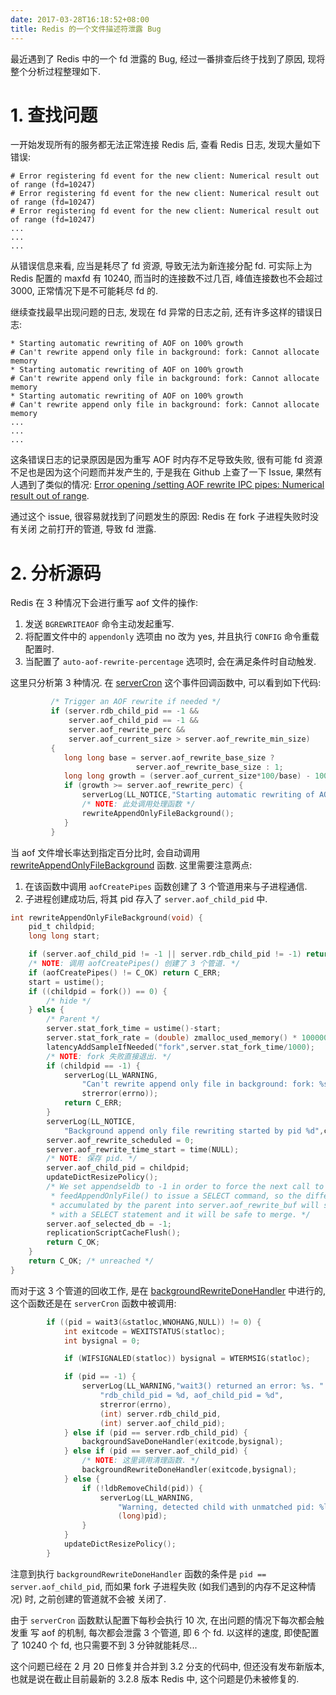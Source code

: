 ```yaml
---
date: 2017-03-28T16:18:52+08:00
title: Redis 的一个文件描述符泄露 Bug
---
```



最近遇到了 Redis 中的一个 fd 泄露的 Bug, 经过一番排查后终于找到了原因,
现将整个分析过程整理如下.
<!--more-->

# 1. 查找问题

一开始发现所有的服务都无法正常连接 Redis 后, 查看 Redis 日志, 发现大量如下错误:

``` text
# Error registering fd event for the new client: Numerical result out of range (fd=10247)
# Error registering fd event for the new client: Numerical result out of range (fd=10247)
# Error registering fd event for the new client: Numerical result out of range (fd=10247)
...
...
...
```

从错误信息来看, 应当是耗尽了 fd 资源, 导致无法为新连接分配 fd. 可实际上为  Redis
配置的 maxfd 有 10240, 而当时的连接数不过几百, 峰值连接数也不会超过 3000,
正常情况下是不可能耗尽 fd 的.

继续查找最早出现问题的日志, 发现在 fd 异常的日志之前, 还有许多这样的错误日志:

``` text
* Starting automatic rewriting of AOF on 100% growth
# Can't rewrite append only file in background: fork: Cannot allocate memory
* Starting automatic rewriting of AOF on 100% growth
# Can't rewrite append only file in background: fork: Cannot allocate memory
* Starting automatic rewriting of AOF on 100% growth
# Can't rewrite append only file in background: fork: Cannot allocate memory
...
...
...
```

这条错误日志的记录原因是因为重写 AOF 时内存不足导致失败, 很有可能 fd
资源不足也是因为这个问题而并发产生的, 于是我在 Github 上查了一下 Issue,
果然有人遇到了类似的情况:
[Error opening /setting AOF rewrite IPC pipes: Numerical result out of range](https://github.com/antirez/redis/issues/2857).

通过这个 issue, 很容易就找到了问题发生的原因: Redis 在 fork 子进程失败时没有关闭
之前打开的管道, 导致 fd 泄露.

# 2. 分析源码

Redis 在 3 种情况下会进行重写 aof 文件的操作:
1. 发送 `BGREWRITEAOF` 命令主动发起重写.
2. 将配置文件中的 `appendonly` 选项由 no 改为 yes, 并且执行 `CONFIG` 命令重载配置时.
3. 当配置了 `auto-aof-rewrite-percentage` 选项时, 会在满足条件时自动触发.

这里只分析第 3 种情况. 在
[serverCron](https://github.com/antirez/redis/blob/db8a945cbb861045428d39f960ace2bd99916a0b/src/server.c#L1092)
这个事件回调函数中, 可以看到如下代码:

``` c
         /* Trigger an AOF rewrite if needed */
         if (server.rdb_child_pid == -1 &&
             server.aof_child_pid == -1 &&
             server.aof_rewrite_perc &&
             server.aof_current_size > server.aof_rewrite_min_size)
         {
            long long base = server.aof_rewrite_base_size ?
                            server.aof_rewrite_base_size : 1;
            long long growth = (server.aof_current_size*100/base) - 100;
            if (growth >= server.aof_rewrite_perc) {
                serverLog(LL_NOTICE,"Starting automatic rewriting of AOF on %lld%% growth",growth);
                /* NOTE: 此处调用处理函数 */
                rewriteAppendOnlyFileBackground();
            }
         }
```

当 aof 文件增长率达到指定百分比时, 会自动调用
[rewriteAppendOnlyFileBackground](https://github.com/antirez/redis/blob/db8a945cbb861045428d39f960ace2bd99916a0b/src/aof.c#L1263)
函数. 这里需要注意两点:
1. 在该函数中调用 `aofCreatePipes` 函数创建了 3 个管道用来与子进程通信.
2. 子进程创建成功后, 将其 pid 存入了 `server.aof_child_pid` 中.

``` c
int rewriteAppendOnlyFileBackground(void) {
    pid_t childpid;
    long long start;

    if (server.aof_child_pid != -1 || server.rdb_child_pid != -1) return C_ERR;
    /* NOTE: 调用 aofCreatePipes() 创建了 3 个管道. */
    if (aofCreatePipes() != C_OK) return C_ERR;
    start = ustime();
    if ((childpid = fork()) == 0) {
        /* hide */
    } else {
        /* Parent */
        server.stat_fork_time = ustime()-start;
        server.stat_fork_rate = (double) zmalloc_used_memory() * 1000000 / server.stat_fork_time / (1024*1024*1024); /* GB per second. */
        latencyAddSampleIfNeeded("fork",server.stat_fork_time/1000);
        /* NOTE: fork 失败直接退出. */
        if (childpid == -1) {
            serverLog(LL_WARNING,
                "Can't rewrite append only file in background: fork: %s",
                strerror(errno));
            return C_ERR;
        }
        serverLog(LL_NOTICE,
            "Background append only file rewriting started by pid %d",childpid);
        server.aof_rewrite_scheduled = 0;
        server.aof_rewrite_time_start = time(NULL);
        /* NOTE: 保存 pid. */
        server.aof_child_pid = childpid;
        updateDictResizePolicy();
        /* We set appendseldb to -1 in order to force the next call to the
         * feedAppendOnlyFile() to issue a SELECT command, so the differences
         * accumulated by the parent into server.aof_rewrite_buf will start
         * with a SELECT statement and it will be safe to merge. */
        server.aof_selected_db = -1;
        replicationScriptCacheFlush();
        return C_OK;
    }
    return C_OK; /* unreached */
}
```

而对于这 3 个管道的回收工作, 是在
[backgroundRewriteDoneHandler](https://github.com/antirez/redis/blob/db8a945cbb861045428d39f960ace2bd99916a0b/src/aof.c#L1358)
中进行的, 这个函数还是在 `serverCron` 函数中被调用:

``` c
        if ((pid = wait3(&statloc,WNOHANG,NULL)) != 0) {
            int exitcode = WEXITSTATUS(statloc);
            int bysignal = 0;

            if (WIFSIGNALED(statloc)) bysignal = WTERMSIG(statloc);

            if (pid == -1) {
                serverLog(LL_WARNING,"wait3() returned an error: %s. "
                    "rdb_child_pid = %d, aof_child_pid = %d",
                    strerror(errno),
                    (int) server.rdb_child_pid,
                    (int) server.aof_child_pid);
            } else if (pid == server.rdb_child_pid) {
                backgroundSaveDoneHandler(exitcode,bysignal);
            } else if (pid == server.aof_child_pid) {
                /* NOTE: 这里调用清理函数. */
                backgroundRewriteDoneHandler(exitcode,bysignal);
            } else {
                if (!ldbRemoveChild(pid)) {
                    serverLog(LL_WARNING,
                        "Warning, detected child with unmatched pid: %ld",
                        (long)pid);
                }
            }
            updateDictResizePolicy();
        }
```

注意到执行 `backgroundRewriteDoneHandler` 函数的条件是 `pid == server.aof_child_pid`,
而如果 fork 子进程失败 (如我们遇到的内存不足这种情况) 时, 之前创建的管道就不会被
关闭了.

由于 `serverCron` 函数默认配置下每秒会执行 10 次, 在出问题的情况下每次都会触发重
写 aof 的机制, 每次都会泄露 3 个管道, 即 6 个 fd. 以这样的速度, 即使配置了 10240
个 fd, 也只需要不到 3 分钟就能耗尽...

这个问题已经在 2 月 20 日修复并合并到 3.2 分支的代码中, 但还没有发布新版本,
也就是说在截止目前最新的 3.2.8 版本 Redis 中, 这个问题是仍未被修复的.
